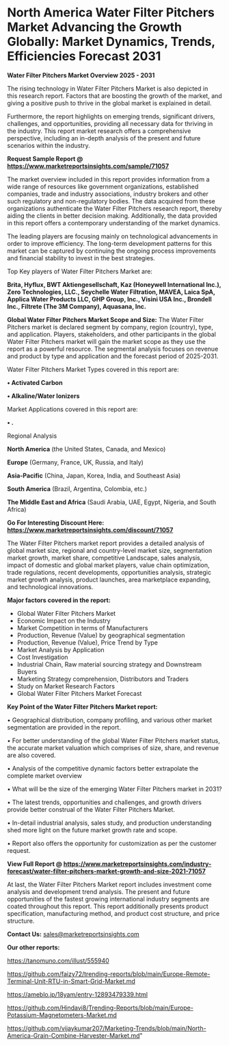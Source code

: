 # North America Water Filter Pitchers Market Advancing the Growth Globally: Market Dynamics, Trends, Efficiencies Forecast 2031

<Strong> Water Filter Pitchers Market Overview 2025 - 2031</strong>

The rising technology in Water Filter Pitchers Market is also depicted in this research report. Factors that are boosting the growth of the market, and giving a positive push to thrive in the global market is explained in detail.

Furthermore, the report highlights on emerging trends, significant drivers, challenges, and opportunities, providing all necessary data for thriving in the industry. This report market research offers a comprehensive perspective, including an in-depth analysis of the present and future scenarios within the industry.

<strong>Request Sample Report @ <a href=https://www.marketreportsinsights.com/sample/71057>https://www.marketreportsinsights.com/sample/71057</a></strong>

The market overview included in this report provides information from a wide range of resources like government organizations, established companies, trade and industry associations, industry brokers and other such regulatory and non-regulatory bodies. The data acquired from these organizations authenticate the Water Filter Pitchers research report, thereby aiding the clients in better decision making. Additionally, the data provided in this report offers a contemporary understanding of the market dynamics.

The leading players are focusing mainly on technological advancements in order to improve efficiency. The long-term development patterns for this market can be captured by continuing the ongoing process improvements and financial stability to invest in the best strategies.

Top Key players of Water Filter Pitchers Market are:

<strong>Brita, Hyflux, BWT Aktiengesellschaft, Kaz (Honeywell International Inc.), Zero Technologies, LLC., Seychelle Water Filtration, MAVEA, Laica SpA, Applica Water Products LLC, GHP Group, Inc., Visini USA Inc., Brondell Inc., Filtrete (The 3M Company), Aquasana, Inc.</strong>

<strong><b>Global Water Filter Pitchers Market Scope and Size:</b></strong>
The Water Filter Pitchers market is declared segment by company, region (country), type, and application. Players, stakeholders, and other participants in the global Water Filter Pitchers market will gain the market scope as they use the report as a powerful resource. The segmental analysis focuses on revenue and product by type and application and the forecast period of 2025-2031.

Water Filter Pitchers Market Types covered in this report are:

<strong>• Activated Carbon

• Alkaline/Water Ionizers</strong>

Market Applications covered in this report are:

<strong>• .</strong> 

Regional Analysis

<strong>North America</strong> (the United States, Canada, and Mexico)

<strong>Europe</strong> (Germany, France, UK, Russia, and Italy)

<strong>Asia-Pacific</strong> (China, Japan, Korea, India, and Southeast Asia)

<strong>South America</strong> (Brazil, Argentina, Colombia, etc.)

<strong>The Middle East and Africa</strong> (Saudi Arabia, UAE, Egypt, Nigeria, and South Africa)

<strong>Go For Interesting Discount Here: <a href=https://www.marketreportsinsights.com/discount/71057>https://www.marketreportsinsights.com/discount/71057</a></strong>

The Water Filter Pitchers market report provides a detailed analysis of global market size, regional and country-level market size, segmentation market growth, market share, competitive Landscape, sales analysis, impact of domestic and global market players, value chain optimization, trade regulations, recent developments, opportunities analysis, strategic market growth analysis, product launches, area marketplace expanding, and technological innovations.

<strong><b>Major factors covered in the report:</b></strong>
<ul>
  <li>Global Water Filter Pitchers Market </li>
  <li>Economic Impact on the Industry</li>
  <li>Market Competition in terms of Manufacturers</li>
  <li>Production, Revenue (Value) by geographical segmentation</li>
  <li>Production, Revenue (Value), Price Trend by Type</li>
  <li>Market Analysis by Application</li>
  <li>Cost Investigation</li>
  <li>Industrial Chain, Raw material sourcing strategy and Downstream Buyers</li>
  <li>Marketing Strategy comprehension, Distributors and Traders</li>
  <li>Study on Market Research Factors</li>
  <li>Global Water Filter Pitchers Market Forecast</li>
</ul>

<strong><b>Key Point of the Water Filter Pitchers Market report:</b></strong>

• Geographical distribution, company profiling, and various other market segmentation are provided in the report.

• For better understanding of the global Water Filter Pitchers market status, the accurate market valuation which comprises of size, share, and revenue are also covered.

• Analysis of the competitive dynamic factors better extrapolate the complete market overview

• What will be the size of the emerging Water Filter Pitchers market in 2031?

• The latest trends, opportunities and challenges, and growth drivers provide better construal of the Water Filter Pitchers Market.

• In-detail industrial analysis, sales study, and production understanding shed more light on the future market growth rate and scope.

• Report also offers the opportunity for customization as per the customer request.

<strong><b>View Full Report @ <a href=https://www.marketreportsinsights.com/industry-forecast/water-filter-pitchers-market-growth-and-size-2021-71057>https://www.marketreportsinsights.com/industry-forecast/water-filter-pitchers-market-growth-and-size-2021-71057</a></b></strong>


At last, the Water Filter Pitchers Market report includes investment come analysis and development trend analysis. The present and future opportunities of the fastest growing international industry segments are coated throughout this report. This report additionally presents product specification, manufacturing method, and product cost structure, and price structure.

<strong>Contact Us:</strong>
sales@marketreportsinsights.com

<strong>Our other reports:</strong>

<a href=https://tanomuno.com/illust/555940>https://tanomuno.com/illust/555940</a>

<a href=https://github.com/faizy72/trending-reports/blob/main/Europe-Remote-Terminal-Unit-RTU-in-Smart-Grid-Market.md>https://github.com/faizy72/trending-reports/blob/main/Europe-Remote-Terminal-Unit-RTU-in-Smart-Grid-Market.md</a>

<a href=https://ameblo.jp/18yam/entry-12893479339.html>https://ameblo.jp/18yam/entry-12893479339.html</a>

<a href=https://github.com/Hindavi8/Trending-Reports/blob/main/Europe-Potassium-Magnetometers-Market.md>https://github.com/Hindavi8/Trending-Reports/blob/main/Europe-Potassium-Magnetometers-Market.md</a>

<a href=https://github.com/vijaykumar207/Marketing-Trends/blob/main/North-America-Grain-Combine-Harvester-Market.md>https://github.com/vijaykumar207/Marketing-Trends/blob/main/North-America-Grain-Combine-Harvester-Market.md</a>"
